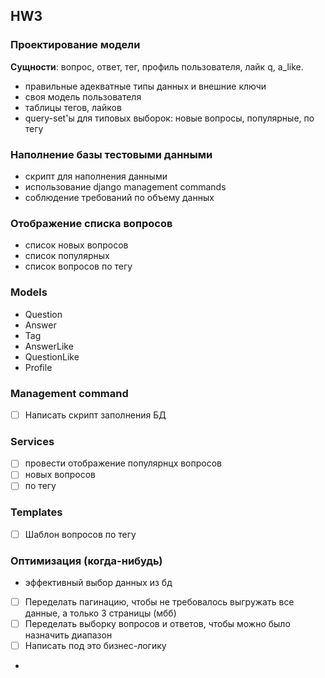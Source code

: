 ## HW3
### Проектирование модели

**Сущности**: вопрос, ответ, тег, профиль пользователя, лайк q, a_like.
- правильные адекватные типы данных и внешние ключи 
- своя модель пользователя 
- таблицы тегов, лайков 
- query-set'ы для типовых выборок: новые вопросы, популярные, по тегу 

### Наполнение базы тестовыми данными 

- скрипт для наполнения данными 
- использование django management commands
- соблюдение требований по объему данных 

### Отображение списка вопросов 

- список новых вопросов 
- список популярных 
- список вопросов по тегу 

### Models
- Question
-  Answer
- Tag
- AnswerLike
- QuestionLike
- Profile

### Management command
- [ ] Написать скрипт заполнения БД

### Services
- [ ] провести отображение популярнцх вопросов
- [ ] новых вопросов
- [ ] по тегу

### Templates
- [ ] Шаблон вопросов по тегу

### Оптимизация (когда-нибудь)
- эффективный выбор данных из бд
- [ ] Переделать пагинацию, чтобы не требовалось выгружать все данные, а только 3 страницы (мбб)
- [ ] Переделать выборку вопросов и ответов, чтобы можно было назначить диапазон
- [ ] Написать под это бизнес-логику
- 